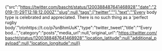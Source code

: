 {"src":"https://twitter.com/bascht/status/1200388487641468928","date":"2019-11-29T12:18:12.000Z","slug":null,"tags":["twitter",""],"text":"“Every body type is celebrated and appreciated. There is no such thing as a ‘perfect rugby body’.”\n\nhttps://t.co/p7snBhmUuK","type":"twitter_tweet","title":"“Every bod…","category":"posts","media_url":null,"original_url":"https://twitter.com/bascht/status/1200388487641468928","location_latitude":null,"additional_payload":null,"location_longitude":null}
